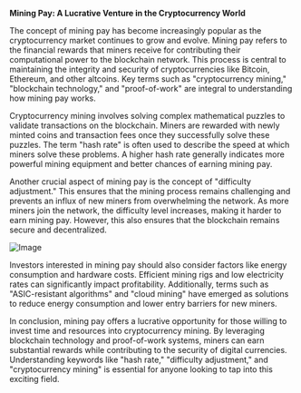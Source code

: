 **Mining Pay: A Lucrative Venture in the Cryptocurrency World**

The concept of mining pay has become increasingly popular as the cryptocurrency market continues to grow and evolve. Mining pay refers to the financial rewards that miners receive for contributing their computational power to the blockchain network. This process is central to maintaining the integrity and security of cryptocurrencies like Bitcoin, Ethereum, and other altcoins. Key terms such as "cryptocurrency mining," "blockchain technology," and "proof-of-work" are integral to understanding how mining pay works.

Cryptocurrency mining involves solving complex mathematical puzzles to validate transactions on the blockchain. Miners are rewarded with newly minted coins and transaction fees once they successfully solve these puzzles. The term "hash rate" is often used to describe the speed at which miners solve these problems. A higher hash rate generally indicates more powerful mining equipment and better chances of earning mining pay.

Another crucial aspect of mining pay is the concept of "difficulty adjustment." This ensures that the mining process remains challenging and prevents an influx of new miners from overwhelming the network. As more miners join the network, the difficulty level increases, making it harder to earn mining pay. However, this also ensures that the blockchain remains secure and decentralized.

![Image](https://github.com/user-attachments/assets/31692037-0104-4703-abd1-696b6a7dd41b)

Investors interested in mining pay should also consider factors like energy consumption and hardware costs. Efficient mining rigs and low electricity rates can significantly impact profitability. Additionally, terms such as "ASIC-resistant algorithms" and "cloud mining" have emerged as solutions to reduce energy consumption and lower entry barriers for new miners.

In conclusion, mining pay offers a lucrative opportunity for those willing to invest time and resources into cryptocurrency mining. By leveraging blockchain technology and proof-of-work systems, miners can earn substantial rewards while contributing to the security of digital currencies. Understanding keywords like "hash rate," "difficulty adjustment," and "cryptocurrency mining" is essential for anyone looking to tap into this exciting field.